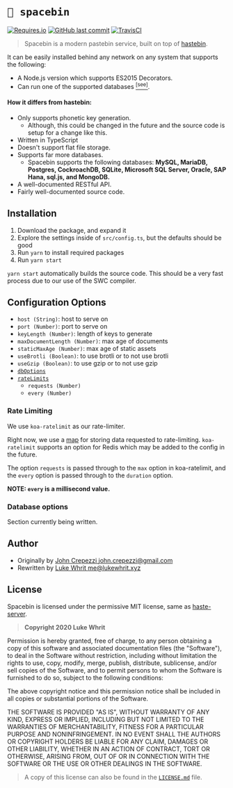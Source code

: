 # `🔭 spacebin`

[![Requires.io](https://img.shields.io/requires/github/324Luke/glue)](https://requires.io/github/324Luke/Spacebin/requirements/?branch=master) [![GitHub last commit](https://img.shields.io/github/last-commit/324Luke/spacebin)](https://github.com/324Luke/spacebin/commits/master) [![TravisCI](https://img.shields.io/travis/324Luke/spacebin)](https://travis-ci.org/github/324Luke/spacebin)

>  Spacebin is a modern pastebin service, built on top of [hastebin](https://github.com/seejohnrun/haste-server).


It can be easily installed behind any network on any system that supports the following:

* A Node.js version which supports ES2015 Decorators.
* Can run one of the supported databases [<sup>[see]</sup>](#how-it-differs-from-hastebin).

#### **How it differs from hastebin:**

* Only supports phonetic key generation.
  * Although, this could be changed in the future and the source code is setup for a change like this.
* Written in TypeScript
* Doesn't support flat file storage.
* Supports far more databases.
  * Spacebin supports the following databases: **MySQL, MariaDB, Postgres, CockroachDB, SQLite, Microsoft SQL Server, Oracle, SAP Hana, sql.js, and MongoDB.**
* A well-documented RESTful API.
* Fairly well-documented source code.

## Installation

1. Download the package, and expand it
2. Explore the settings inside of `src/config.ts`, but the defaults should be good
3. Run `yarn` to install required packages
4. Run `yarn start`

`yarn start` automatically builds the source code. This should be a very fast process due to our use of the SWC compiler.

## Configuration Options

* `host (String)`: host to serve on
* `port (Number)`: port to serve on
* `keyLength (Number)`: length of keys to generate
* `maxDocumentLength (Number)`: max age of documents
* `staticMaxAge (Number)`: max age of static assets
* `useBrotli (Boolean)`: to use brotli or to not use brotli
* `useGzip (Boolean)`: to use gzip or to not use gzip
* [`dbOptions`](#database-options)
* [`rateLimits`](#rate-limiting)
  * `requests (Number)`
  * `every (Number)`

### Rate Limiting

We use `koa-ratelimit` as our rate-limiter.

Right now, we use a [map](https://developer.mozilla.org/en-US/docs/Web/JavaScript/Reference/Global_Objects/Map) for storing data requested to rate-limiting. `koa-ratelimit` supports an option for Redis which may be added to the config in the future.

The option `requests` is passed through to the `max` option in koa-ratelimit, and the `every` option is passed through to the `duration` option.

**NOTE: `every` is a millisecond value.**

### Database options

Section currently being written.

## Author

* Originally by [John Crepezzi <john.crepezzi@gmail.com>](https://github.com/seejohnrun)
* Rewritten by [Luke Whrit <me@lukewhrit.xyz>](https://github.com/324Luke)

## License

Spacebin is licensed under the permissive MIT license, same as [haste-server](https://github.com/seejohnrun/haste-server).

> **Copyright 2020 Luke Whrit**

Permission is hereby granted, free of charge, to any person obtaining a copy of this software and associated documentation files (the "Software"), to deal in the Software without restriction, including without limitation the rights to use, copy, modify, merge, publish, distribute, sublicense, and/or sell copies of the Software, and to permit persons to whom the Software is furnished to do so, subject to the following conditions:

The above copyright notice and this permission notice shall be included in all copies or substantial portions of the Software.

THE SOFTWARE IS PROVIDED "AS IS", WITHOUT WARRANTY OF ANY KIND, EXPRESS OR IMPLIED, INCLUDING BUT NOT LIMITED TO THE WARRANTIES OF MERCHANTABILITY, FITNESS FOR A PARTICULAR PURPOSE AND NONINFRINGEMENT. IN NO EVENT SHALL THE AUTHORS OR COPYRIGHT HOLDERS BE LIABLE FOR ANY CLAIM, DAMAGES OR OTHER LIABILITY, WHETHER IN AN ACTION OF CONTRACT, TORT OR OTHERWISE, ARISING FROM, OUT OF OR IN CONNECTION WITH THE SOFTWARE OR THE USE OR OTHER DEALINGS IN THE SOFTWARE.

> A copy of this license can also be found in the [`LICENSE.md`](LICENSE.md) file.
